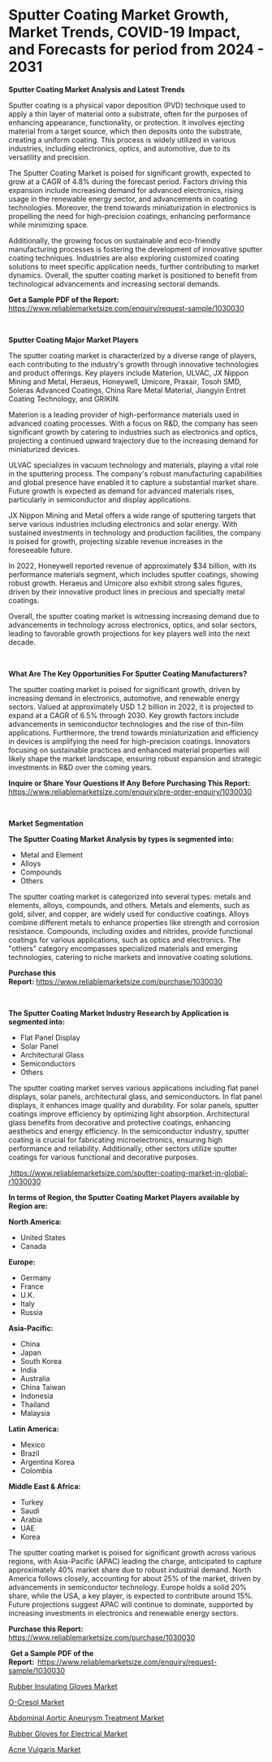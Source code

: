 <p><h1>Sputter Coating Market Growth, Market Trends, COVID-19 Impact, and Forecasts for period from 2024 - 2031</h1></p><p><strong>Sputter Coating Market Analysis and Latest Trends</strong></p>
<p><p>Sputter coating is a physical vapor deposition (PVD) technique used to apply a thin layer of material onto a substrate, often for the purposes of enhancing appearance, functionality, or protection. It involves ejecting material from a target source, which then deposits onto the substrate, creating a uniform coating. This process is widely utilized in various industries, including electronics, optics, and automotive, due to its versatility and precision.</p><p>The Sputter Coating Market is poised for significant growth, expected to grow at a CAGR of 4.8% during the forecast period. Factors driving this expansion include increasing demand for advanced electronics, rising usage in the renewable energy sector, and advancements in coating technologies. Moreover, the trend towards miniaturization in electronics is propelling the need for high-precision coatings, enhancing performance while minimizing space. </p><p>Additionally, the growing focus on sustainable and eco-friendly manufacturing processes is fostering the development of innovative sputter coating techniques. Industries are also exploring customized coating solutions to meet specific application needs, further contributing to market dynamics. Overall, the sputter coating market is positioned to benefit from technological advancements and increasing sectoral demands.</p></p>
<p><strong>Get a Sample PDF of the Report:&nbsp;</strong> <a href="https://www.reliablemarketsize.com/enquiry/request-sample/1030030?utm_campaign=1766&utm_medium=2&utm_source=Github&utm_content=ia&utm_term=03122024&utm_id=sputter-coating">https://www.reliablemarketsize.com/enquiry/request-sample/1030030</a></p>
<p>&nbsp;</p>
<p><strong>Sputter Coating Major Market Players</strong></p>
<p><p>The sputter coating market is characterized by a diverse range of players, each contributing to the industry's growth through innovative technologies and product offerings. Key players include Materion, ULVAC, JX Nippon Mining and Metal, Heraeus, Honeywell, Umicore, Praxair, Tosoh SMD, Soleras Advanced Coatings, China Rare Metal Material, Jiangyin Entret Coating Technology, and GRIKIN.</p><p>Materion is a leading provider of high-performance materials used in advanced coating processes. With a focus on R&D, the company has seen significant growth by catering to industries such as electronics and optics, projecting a continued upward trajectory due to the increasing demand for miniaturized devices.</p><p>ULVAC specializes in vacuum technology and materials, playing a vital role in the sputtering process. The company's robust manufacturing capabilities and global presence have enabled it to capture a substantial market share. Future growth is expected as demand for advanced materials rises, particularly in semiconductor and display applications.</p><p>JX Nippon Mining and Metal offers a wide range of sputtering targets that serve various industries including electronics and solar energy. With sustained investments in technology and production facilities, the company is poised for growth, projecting sizable revenue increases in the foreseeable future.</p><p>In 2022, Honeywell reported revenue of approximately $34 billion, with its performance materials segment, which includes sputter coatings, showing robust growth. Heraeus and Umicore also exhibit strong sales figures, driven by their innovative product lines in precious and specialty metal coatings.</p><p>Overall, the sputter coating market is witnessing increasing demand due to advancements in technology across electronics, optics, and solar sectors, leading to favorable growth projections for key players well into the next decade.</p></p>
<p>&nbsp;</p>
<p><strong>What Are The Key Opportunities For Sputter Coating Manufacturers?</strong></p>
<p><p>The sputter coating market is poised for significant growth, driven by increasing demand in electronics, automotive, and renewable energy sectors. Valued at approximately USD 1.2 billion in 2022, it is projected to expand at a CAGR of 6.5% through 2030. Key growth factors include advancements in semiconductor technologies and the rise of thin-film applications. Furthermore, the trend towards miniaturization and efficiency in devices is amplifying the need for high-precision coatings. Innovators focusing on sustainable practices and enhanced material properties will likely shape the market landscape, ensuring robust expansion and strategic investments in R&D over the coming years.</p></p>
<p><strong>Inquire or Share Your Questions If Any Before Purchasing This Report:</strong> <a href="https://www.reliablemarketsize.com/enquiry/pre-order-enquiry/1030030?utm_campaign=1766&utm_medium=2&utm_source=Github&utm_content=ia&utm_term=03122024&utm_id=sputter-coating">https://www.reliablemarketsize.com/enquiry/pre-order-enquiry/1030030</a></p>
<p>&nbsp;</p>
<p><strong>Market Segmentation</strong></p>
<p><strong>The Sputter Coating Market Analysis by types is segmented into:</strong></p>
<p><ul><li>Metal and Element</li><li>Alloys</li><li>Compounds</li><li>Others</li></ul></p>
<p><p>The sputter coating market is categorized into several types: metals and elements, alloys, compounds, and others. Metals and elements, such as gold, silver, and copper, are widely used for conductive coatings. Alloys combine different metals to enhance properties like strength and corrosion resistance. Compounds, including oxides and nitrides, provide functional coatings for various applications, such as optics and electronics. The "others" category encompasses specialized materials and emerging technologies, catering to niche markets and innovative coating solutions.</p></p>
<p><strong>Purchase this Report:&nbsp;</strong><a href="https://www.reliablemarketsize.com/purchase/1030030?utm_campaign=1766&utm_medium=2&utm_source=Github&utm_content=ia&utm_term=03122024&utm_id=sputter-coating">https://www.reliablemarketsize.com/purchase/1030030</a></p>
<p>&nbsp;</p>
<p><strong>The Sputter Coating Market Industry Research by Application is segmented into:</strong></p>
<p><ul><li>Flat Panel Display</li><li>Solar Panel</li><li>Architectural Glass</li><li>Semiconductors</li><li>Others</li></ul></p>
<p><p>The sputter coating market serves various applications including flat panel displays, solar panels, architectural glass, and semiconductors. In flat panel displays, it enhances image quality and durability. For solar panels, sputter coatings improve efficiency by optimizing light absorption. Architectural glass benefits from decorative and protective coatings, enhancing aesthetics and energy efficiency. In the semiconductor industry, sputter coating is crucial for fabricating microelectronics, ensuring high performance and reliability. Additionally, other sectors utilize sputter coatings for various functional and decorative purposes.</p></p>
<p><a href="https://www.reliablemarketsize.com/sputter-coating-market-in-global-r1030030?utm_campaign=1766&utm_medium=2&utm_source=Github&utm_content=ia&utm_term=03122024&utm_id=sputter-coating">&nbsp;https://www.reliablemarketsize.com/sputter-coating-market-in-global-r1030030</a></p>
<p><strong>In terms of Region, the Sputter Coating Market Players available by Region are:</strong></p>
<p>
    <p> <strong> North America: </strong>
        <ul>
            <li>United States</li>
            <li>Canada</li>
        </ul>
        </p> 
    <p> <strong> Europe: </strong>
        <ul>
            <li>Germany</li>
            <li>France</li>
            <li>U.K.</li>
            <li>Italy</li>
            <li>Russia</li>
        </ul>
        </p> 
    <p> <strong> Asia-Pacific: </strong>
        <ul>
            <li>China</li>
            <li>Japan</li>
            <li>South Korea</li>
            <li>India</li>
            <li>Australia</li>
            <li>China Taiwan</li>
            <li>Indonesia</li>
            <li>Thailand</li>
            <li>Malaysia</li>
        </ul>
        </p> 
    <p> <strong> Latin America: </strong>
        <ul>
            <li>Mexico</li>
            <li>Brazil</li>
            <li>Argentina Korea</li>
            <li>Colombia</li>
        </ul>
        </p> 
    <p> <strong> Middle East & Africa: </strong>
        <ul>
            <li>Turkey</li>
            <li>Saudi</li>
            <li>Arabia</li>
            <li>UAE</li>
            <li>Korea</li>
        </ul>
    </p>
    </p>
<p><p>The sputter coating market is poised for significant growth across various regions, with Asia-Pacific (APAC) leading the charge, anticipated to capture approximately 40% market share due to robust industrial demand. North America follows closely, accounting for about 25% of the market, driven by advancements in semiconductor technology. Europe holds a solid 20% share, while the USA, a key player, is expected to contribute around 15%. Future projections suggest APAC will continue to dominate, supported by increasing investments in electronics and renewable energy sectors.</p></p>
<p><strong>Purchase this Report: </strong><a href="https://www.reliablemarketsize.com/purchase/1030030?utm_campaign=1766&utm_medium=2&utm_source=Github&utm_content=ia&utm_term=03122024&utm_id=sputter-coating">https://www.reliablemarketsize.com/purchase/1030030</a></p>
<p>&nbsp;<strong>Get a Sample PDF of the Report:&nbsp;&nbsp;</strong><a href="https://www.reliablemarketsize.com/enquiry/request-sample/1030030?utm_campaign=1766&utm_medium=2&utm_source=Github&utm_content=ia&utm_term=03122024&utm_id=sputter-coating">https://www.reliablemarketsize.com/enquiry/request-sample/1030030</a></p>
<p><strong></strong></p>
<p><p><a href="https://issuu.com/reportprime-2/docs/rubber-insulating-gloves-market-size-2030.pptx?utm_campaign=1766&utm_medium=2&utm_source=Github&utm_content=ia&utm_term=03122024&utm_id=sputter-coating">Rubber Insulating Gloves Market</a></p><p><a href="https://github.com/XavierTyler76/Market-Research-Report-List-1/blob/main/o-cresol-market.md?utm_campaign=1766&utm_medium=2&utm_source=Github&utm_content=ia&utm_term=03122024&utm_id=sputter-coating">O-Cresol Market</a></p><p><a href="https://www.linkedin.com/pulse/sales-projections-analysis-abdominal-aortic-aneurysm-treatment-uo65c?utm_campaign=1766&utm_medium=2&utm_source=Github&utm_content=ia&utm_term=03122024&utm_id=sputter-coating">Abdominal Aortic Aneurysm Treatment Market</a></p><p><a href="https://issuu.com/reportprime-2/docs/rubber-gloves-for-electrical-market-size-2030.pptx?utm_campaign=1766&utm_medium=2&utm_source=Github&utm_content=ia&utm_term=03122024&utm_id=sputter-coating">Rubber Gloves for Electrical Market</a></p><p><a href="https://www.linkedin.com/pulse/global-perspectives-acne-vulgaris-market-trends-challenges-forecast-evqac?utm_campaign=1766&utm_medium=2&utm_source=Github&utm_content=ia&utm_term=03122024&utm_id=sputter-coating">Acne Vulgaris Market</a></p></p>